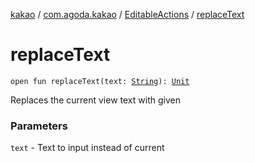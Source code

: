 [kakao](../../index.md) / [com.agoda.kakao](../index.md) / [EditableActions](index.md) / [replaceText](./replace-text.md)

# replaceText

`open fun replaceText(text: `[`String`](https://kotlinlang.org/api/latest/jvm/stdlib/kotlin/-string/index.html)`): `[`Unit`](https://kotlinlang.org/api/latest/jvm/stdlib/kotlin/-unit/index.html)

Replaces the current view text with given

### Parameters

`text` - Text to input instead of current
